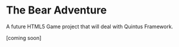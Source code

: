 # The Bear Adventure
A future HTML5 Game project that will deal with Quintus Framework.

[coming soon]
